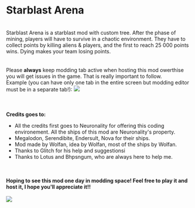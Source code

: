 <h1>Starblast Arena</h1>
<br>
Starblast Arena is a starblast mod with custom tree. 
After the phase of mining, players will have to survive in a chaotic environment. They have to collect points by killing aliens & players, and the first to reach 25 000 points wins. Dying makes your team losing points.<br><br>
<br/>
Please <b>always</b> keep modding tab active when hosting this mod owerthise you will get issues in the game. That is really important to follow.
<br>Example (you can have only one tab in the entire screen but modding editor must be in a separate tab!):
<img src="https://cdn.discordapp.com/attachments/833384193262223392/845336448483328020/Capture.PNG">
<br>
<br>
<br>
<br>
<b>Credits goes to:</b>
<ul>
 <li>All the credits first goes to Neuronality for offering this coding environement. All the ships of this mod are Neuronality's property.</li>
 <li>Megalodon, Serendibite, Endersult, Nova for their ships.</li>
 <li>Mod made by Wolfan, idea by Wolfan, most of the ships by Wolfan.</li>
 <li>Thanks to Glitch for his help and suggestionsi</li>
 <li>Thanks to Lotus and Bhpsngum, who are always here to help me.</li></ul>
<br/><br/>
<b>Hoping to see this mod one day in modding space! Feel free to play it and host it, I hope you'll appreciate it!!</b>
<br>
<br>
<img src="https://cdn.discordapp.com/attachments/821015314586140753/845322538904715284/starblastarena.png">
